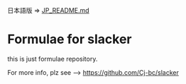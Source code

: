 日本語版 => [JP_README.md](https://github.com/Cj-bc/homebrew-slacker/blob/master/JP_README.md)

# Formulae for slacker

  this is just formulae repository.

  For more info, plz see --> https://github.com/Cj-bc/slacker
